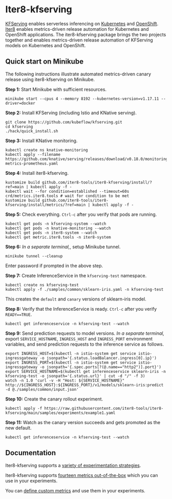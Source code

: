 # Iter8-kfserving

[KFServing](https://github.com/kubeflow/kfserving) enables serverless inferencing on [Kubernetes](https://kubernetes.io) and [OpenShift](https://www.openshift.com). [Iter8](https://iter8.tools) enables metrics-driven release automation for Kubernetes and OpenShift applications. The iter8-kfserving package brings the two projects together and enables metrics-driven release automation of KFServing models on Kubernetes and OpenShift.

## Quick start on Minikube
The following instructions illustrate automated metrics-driven canary release using iter8-kfserving on Minikube.

**Step 1:** Start Minikube with sufficient resources.
```
minikube start --cpus 4 --memory 8192 --kubernetes-version=v1.17.11 --driver=docker
```

**Step 2:** Install KFServing (including Istio and KNative serving).
```
git clone https://github.com/kubeflow/kfserving.git
cd kfserving
./hack/quick_install.sh
```

**Step 3:** Install KNative monitoring.
```
kubectl create ns knative-monitoring
kubectl apply --filename https://github.com/knative/serving/releases/download/v0.18.0/monitoring-metrics-prometheus.yaml
```

**Step 4:** Install iter8-kfserving.
```
kustomize build github.com/iter8-tools/iter8-kfserving/install/?ref=main | kubectl apply -f -
kubectl wait --for condition=established --timeout=60s crd/metrics.iter8.tools # wait for condition to be met
kustomize build github.com/iter8-tools/iter8-kfserving/install/metrics/?ref=main | kubectl apply -f -
```

**Step 5:** Check everything. `Ctrl-c` after you verify that pods are running.
```
kubectl get pods -n kfserving-system --watch
kubectl get pods -n knative-monitoring --watch
kubectl get pods -n iter8-system --watch
kubectl get metric.iter8.tools -n iter8-system
```

**Step 6:** *In a separate terminal,*, setup Minikube tunnel.
```
minikube tunnel --cleanup
```
Enter password if prompted in the above step.

**Step 7:** Create InferenceService in the `kfserving-test` namespace.
```
kubectl create ns kfserving-test
kubectl apply -f ./samples/common/sklearn-iris.yaml -n kfserving-test
```
This creates the `default` and `canary` versions of sklearn-iris model.

**Step 8:** Verify that the InferenceService is ready. `Ctrl-c` after you verify `READY==TRUE`.
```
kubectl get inferenceservice -n kfserving-test --watch
```

**Step 9:** Send prediction requests to model versions. *In a separate terminal,* export `SERVICE_HOSTNAME`, `INGRESS_HOST` and `INGRESS_PORT` environment variables, and send prediction requests to the inference service as follows.
```
export INGRESS_HOST=$(kubectl -n istio-system get service istio-ingressgateway -o jsonpath='{.status.loadBalancer.ingress[0].ip}')
export INGRESS_PORT=$(kubectl -n istio-system get service istio-ingressgateway -o jsonpath='{.spec.ports[?(@.name=="http2")].port}')
export SERVICE_HOSTNAME=$(kubectl get inferenceservice sklearn-iris -n kfserving-test -o jsonpath='{.status.url}' | cut -d "/" -f 3)
watch -n 1.0 'curl -v -H "Host: ${SERVICE_HOSTNAME}" http://${INGRESS_HOST}:${INGRESS_PORT}/v1/models/sklearn-iris:predict -d @./samples/common/input.json'
```

<!-- ### Observe metrics

9.*In a separate terminal,* port forward Prometheus so that you can observe metrics for default and canary model versions.

```
kubectl port-forward -n knative-monitoring \
$(kubectl get pods -n knative-monitoring \
--selector=app=prometheus --output=jsonpath="{.items[0].metadata.name}") \
9090
```
You can now access the Prometheus UI at `http://localhost:9090`. -->

**Step 10:** Create the canary rollout experiment.
```
kubectl apply -f https://raw.githubusercontent.com/iter8-tools/iter8-kfserving/main/samples/experiments/example1.yaml
```

**Step 11:** Watch as the canary version succeeds and gets promoted as the new default.
```
kubectl get inferenceservice -n kfserving-test --watch
```


## Documentation

Iter8-kfserving supports a [variety of experimentation strategies](docs/experiments.md).

Iter8-kfserving supports [fourteen metrics out-of-the-box](docs/metrics_ootb.md) which you can use in your experiments.

You can [define custom metrics](docs/metrics_custom.md) and use them in your experiments.
